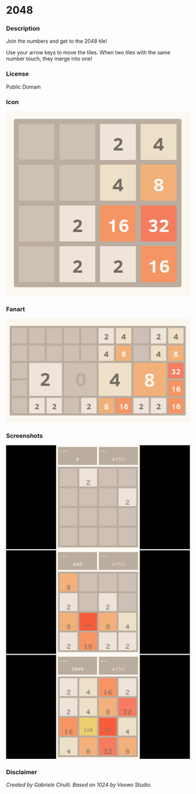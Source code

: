 # 2048

### Description

Join the numbers and get to the 2048 tile!

Use your arrow keys to move the tiles. When two tiles with the same number touch, they merge into one!

### License

Public Domain

### Icon

![2048 icon](game.libretro.2048/resources/icon.png)

### Fanart

![2048 fanart](game.libretro.2048/resources/fanart.jpg)

### Screenshots

![2048 screenshot](game.libretro.2048/resources/screenshot-01.jpg)
![2048 screenshot](game.libretro.2048/resources/screenshot-02.jpg)
![2048 screenshot](game.libretro.2048/resources/screenshot-03.jpg)

### Disclaimer

*Created by Gabriele Cirulli. Based on 1024 by Veewo Studio.*
